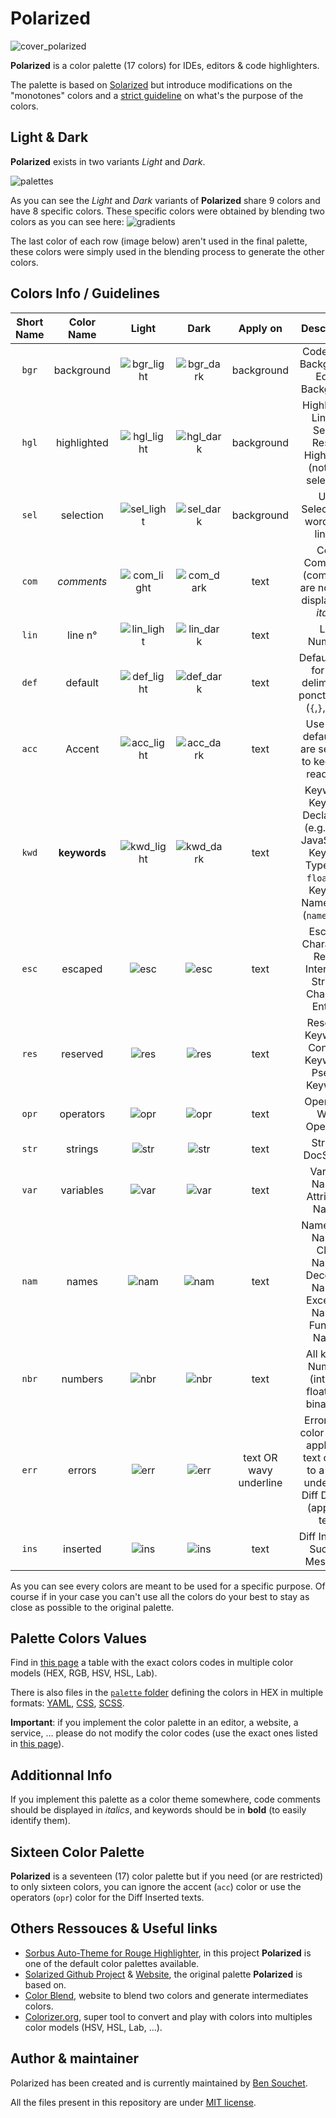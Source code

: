 # Polarized
![cover_polarized](https://user-images.githubusercontent.com/17025808/156747993-fe5a5011-7c81-45d5-a6e3-1b6606cbdd2a.png)

**Polarized** is a color palette (17 colors) for IDEs, editors & code highlighters.  

The palette is based on [Solarized](https://github.com/altercation/solarized) but introduce modifications on the "monotones" colors and a <ins>strict guideline</ins> on what's the purpose of the colors.

## Light & Dark
**Polarized** exists in two variants *Light* and *Dark*.

![palettes](https://user-images.githubusercontent.com/17025808/156766126-29925756-2f46-40f0-b1de-c9abefffb740.png)


As you can see the *Light* and *Dark* variants of **Polarized** share 9 colors and have 8 specific colors. These specific colors were obtained by blending two colors as you can see here:
![gradients](https://user-images.githubusercontent.com/17025808/157433104-a9e27335-adeb-421a-bfa7-ecb91398a4ad.png)

The last color of each row (image below) aren't used in the final palette, these colors were simply used in the blending process to generate the other colors.

## Colors Info / Guidelines
| Short Name | Color Name | Light | Dark | Apply on | Description |
|:----------:|:----------:|:---------:|:--------:|:--------:|:-----------:|
| `bgr` | background | ![bgr_light](https://user-images.githubusercontent.com/17025808/157435460-bdf1df00-b898-412d-849c-cc60e90ab7b9.png) | ![bgr_dark](https://user-images.githubusercontent.com/17025808/157435643-abdbc5dd-bbe9-4318-9a18-36fbae6cc946.png) | background | Code Block Background, Editor Background |
| `hgl` | highlighted | ![hgl_light](https://user-images.githubusercontent.com/17025808/157435484-9eed3590-b746-49fa-aac3-917c4f59ba6f.png) | ![hgl_dark](https://user-images.githubusercontent.com/17025808/157435684-0e04d721-57f0-44cb-a8fc-ca921a7e3626.png) | background | Highlighted Line(s), Search Results Highlighed (not user selection) |
| `sel` | selection | ![sel_light](https://user-images.githubusercontent.com/17025808/157435507-16839184-c041-41fe-b10c-2cac7c0bc1b3.png) | ![sel_dark](https://user-images.githubusercontent.com/17025808/157435706-b1782db8-f4e5-4854-a9fc-4f4f486e7116.png) | background | User Selection of word(s) or line(s) |
| `com` | *comments* | ![com_light](https://user-images.githubusercontent.com/17025808/157435531-a88f9254-91ae-430a-8b39-8acb21d1a0cf.png) | ![com_dark](https://user-images.githubusercontent.com/17025808/157435734-46e58344-56b2-4ee1-9581-166a03038818.png) | text | Code Comments (comments are normally displayed in *italic*) |
| `lin` | line n° | ![lin_light](https://user-images.githubusercontent.com/17025808/157435562-0568c867-1c22-4400-963f-9ef78d7e7c00.png) | ![lin_dark](https://user-images.githubusercontent.com/17025808/157435773-079becd4-450b-40e9-af19-a71644487193.png) | text | Line Numbers |
| `def` | default | ![def_light](https://user-images.githubusercontent.com/17025808/157435586-66054cd5-5503-4974-a5c2-9f092d159469.png) | ![def_dark](https://user-images.githubusercontent.com/17025808/157435796-725b1438-f8a0-4185-b9d0-190807c7a87e.png) | text | Default color for text, delimiters & ponctuations (`{`,`}`,`;`,`,`,...) |
| `acc` | Accent | ![acc_light](https://user-images.githubusercontent.com/17025808/157435615-5f7098df-7333-4df1-9fe1-4a3cf3f3b4a0.png) | ![acc_dark](https://user-images.githubusercontent.com/17025808/157435849-b2f39dee-367d-4ee6-94bb-01b136e3ef81.png) | text | Use when default text are selected to keep text readibility |
| `kwd` | **keywords** | ![kwd_light](https://user-images.githubusercontent.com/17025808/157437330-38849a15-578b-4bc5-a1a9-b04fcb22ff50.png) | ![kwd_dark](https://user-images.githubusercontent.com/17025808/157437362-a3d7da14-b24b-4985-ba75-6fe0d1d7dffe.png) | text | Keywords, Keyword Declaration (e.g. `var` in JavaScript), Keyword Type (`int`, `float`, ...), Keyword Namespace (`namespace`) |
| `esc` | escaped | ![esc](https://user-images.githubusercontent.com/17025808/157437402-d691fd7d-c4c0-4fbd-be31-71c437331095.png) | ![esc](https://user-images.githubusercontent.com/17025808/157437402-d691fd7d-c4c0-4fbd-be31-71c437331095.png) | text | Escaped Characters, Regex, Interpoled Strings, Character Entities |
| `res` | reserved | ![res](https://user-images.githubusercontent.com/17025808/157437461-2abf575e-777e-4e7b-83fa-6baa66682e99.png) | ![res](https://user-images.githubusercontent.com/17025808/157437461-2abf575e-777e-4e7b-83fa-6baa66682e99.png) | text | Reserved Keywords, Constant Keywords, Pseudo Keywords |
| `opr` | operators | ![opr](https://user-images.githubusercontent.com/17025808/157437520-84542c82-ea2d-46ac-a7f9-50555b3ee885.png) | ![opr](https://user-images.githubusercontent.com/17025808/157437520-84542c82-ea2d-46ac-a7f9-50555b3ee885.png) | text | Operators, Word Operators |
| `str` | strings | ![str](https://user-images.githubusercontent.com/17025808/157437573-51c7a5f9-618e-4980-8746-525d03e4f92b.png) | ![str](https://user-images.githubusercontent.com/17025808/157437573-51c7a5f9-618e-4980-8746-525d03e4f92b.png) | text | Strings, DocStrings |
| `var` | variables | ![var](https://user-images.githubusercontent.com/17025808/157437611-51c9242e-9086-420e-a7f3-e07370021236.png) | ![var](https://user-images.githubusercontent.com/17025808/157437611-51c9242e-9086-420e-a7f3-e07370021236.png) | text | Variable Names, Attributes Names |
| `nam` | names | ![nam](https://user-images.githubusercontent.com/17025808/157437655-b29bcc05-a007-4b28-8003-6d7dcc5a8b5f.png) | ![nam](https://user-images.githubusercontent.com/17025808/157437655-b29bcc05-a007-4b28-8003-6d7dcc5a8b5f.png) | text | Namespace Names, Class Names, Decorator Names, Exception Names, Function Names |
| `nbr` | numbers | ![nbr](https://user-images.githubusercontent.com/17025808/157437726-7598721d-7ef6-4903-807a-4cfe8129e902.png) | ![nbr](https://user-images.githubusercontent.com/17025808/157437726-7598721d-7ef6-4903-807a-4cfe8129e902.png) | text | All kind of Numbers (integer, float, hex, binary, ...) |
| `err` | errors | ![err](https://user-images.githubusercontent.com/17025808/157437772-ef2e2fd6-8b8a-442d-9863-a1cf2fe9d8fa.png) | ![err](https://user-images.githubusercontent.com/17025808/157437772-ef2e2fd6-8b8a-442d-9863-a1cf2fe9d8fa.png) | text OR wavy underline | Errors (the color can be applied to text or only to a wavy underline), Diff Deleted (apply on text) |
| `ins` | inserted | ![ins](https://user-images.githubusercontent.com/17025808/157437809-fa25de21-e150-45a2-b809-27c011c6893a.png) | ![ins](https://user-images.githubusercontent.com/17025808/157437809-fa25de21-e150-45a2-b809-27c011c6893a.png) | text | Diff Inserted, Success Messages |

As you can see every colors are meant to be used for a specific purpose. Of course if in your case you can't use all the colors do your best to stay as close as possible to the original palette. 

## Palette Colors Values
Find in [this page](https://github.com/BenSouchet/polarized/blob/main/VALUES.md) a table with the exact colors codes in multiple color models (HEX, RGB, HSV, HSL, Lab).  

There is also files in the [`palette` folder](https://github.com/BenSouchet/polarized/tree/main/palette) defining the colors in HEX in multiple formats: [YAML](https://github.com/BenSouchet/polarized/tree/main/palette/yaml), [CSS](), [SCSS]().

**Important**: if you implement the color palette in an editor, a website, a service, ... please do not modify the color codes (use the exact ones listed in [this page](https://github.com/BenSouchet/polarized/blob/main/VALUES.md)).

## Additionnal Info
If you implement this palette as a color theme somewhere, code comments should be displayed in *italics*, and keywords should be in **bold** (to easily identify them).

## Sixteen Color Palette
**Polarized** is a seventeen (17) color palette but if you need (or are restricted) to only sixteen colors, you can ignore the accent (`acc`) color or use the operators (`opr`) color for the Diff Inserted texts.

## Others Ressouces & Useful links
- [Sorbus Auto-Theme for Rouge Highlighter](https://github.com/BenSouchet/sorbus), in this project **Polarized** is one of the default color palettes available.
- [Solarized Github Project](https://github.com/altercation/solarized) & [Website](https://ethanschoonover.com/solarized/), the original palette **Polarized** is based on.
- [Color Blend](https://bensouchet.github.io/color-blend/), website to blend two colors and generate intermediates colors.
- [Colorizer.org](http://colorizer.org/), super tool to convert and play with colors into multiples color models (HSV, HSL, Lab, ...).

## Author & maintainer
Polarized has been created and is currently maintained by [Ben Souchet](https://github.com/BenSouchet).

All the files present in this repository are under [MIT license](https://github.com/BenSouchet/polarized/blob/main/LICENSE).
